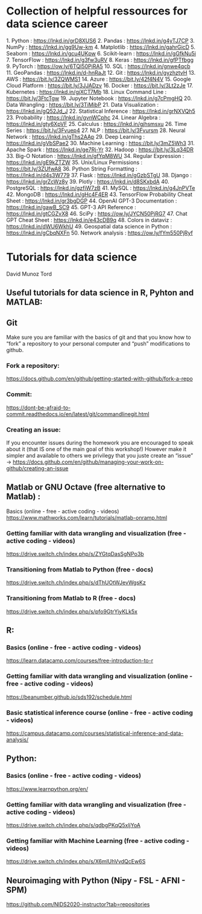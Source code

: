 
# **Collection of helpful ressources for data science career**

1\. Python :  https://lnkd.in/grD8XUS6
2\. Pandas :  https://lnkd.in/g4yTJ7CP
3\. NumPy :  https://lnkd.in/gg9Uw-km
4\. Matplotlib :  https://lnkd.in/gahrGicD
5\. Seaborn :  https://lnkd.in/gcu4UKpw
6\. Scikit-learn :  https://lnkd.in/gGfkNu5i
7\. TensorFlow :  https://lnkd.in/g3fw3uRV
8\. Keras :  https://lnkd.in/gfPTfbgg
9\. PyTorch :  https://ow.ly/6TQI50PjRA5
10\. SQL :  https://lnkd.in/gnwe4qcb
11\. GeoPandas :  https://lnkd.in/d-hnRaJt
12\. Git :  https://lnkd.in/gyzhztvH
13\. AWS :  https://bit.ly/3ZQWMS1
14\. Azure :  https://bit.ly/42f4N4V
15\. Google Cloud Platform :  https://bit.ly/3JJADzv
16\. Docker :  https://bit.ly/3Lt2zJe
17\. Kubernetes :  https://lnkd.in/gjXCT7Mb
18\. Linux Command Line :  https://bit.ly/3FtcTgw
19\. Jupyter Notebook :  https://lnkd.in/g7cPmgHQ
20\. Data Wrangling :  https://bit.ly/3TiMibP
21\. Data Visualization :  https://lnkd.in/gQ52Jd_J
22\. Statistical Inference :  https://lnkd.in/grNXVQh5
23\. Probability :  https://lnkd.in/gvnWCphc
24\. Linear Algebra :  https://lnkd.in/gty6XpVF
25\. Calculus :  https://lnkd.in/gjhsmsxu
26\. Time Series :  https://bit.ly/3Fvuep4
27\. NLP :  https://bit.ly/3Fvursm
28\. Neural Network :  https://lnkd.in/gThs2AAp
29\. Deep Learning :  https://lnkd.in/gVbSPae2
30\. Machine Learning :  https://bit.ly/3mZ5Wh3
31\. Apache Spark :  https://lnkd.in/ge7Rj-Yr
32\. Hadoop :  https://bit.ly/3Lq34DR
33\. Big-O Notation :  https://lnkd.in/gfYqM8WU
34\. Regular Expression :  https://lnkd.in/gE9kZTZW
35\. Unix/Linux Permissions :  https://bit.ly/3ZUfwA8
36\. Python String Formatting :  https://lnkd.in/d4s3W779
37\. Flask :  https://lnkd.in/gGzbSTgU
38\. Django :  https://lnkd.in/grZcWz8y
39\. Plotly :  https://lnkd.in/d8SKxbdA
40\. PostgreSQL :  https://lnkd.in/gzfiW7zB
41\. MySQL :  https://lnkd.in/g4JnPVTe
42\. MongoDB :  https://lnkd.in/gHc4F4ER
43\. TensorFlow Probability Cheat Sheet :  https://lnkd.in/gr3bgDGP
44\. OpenAI GPT-3 Documentation :  https://lnkd.in/gawB_SC9
45\. GPT-3 API Reference :  https://lnkd.in/gtCGZvX8
46\. SciPy :  https://ow.ly/JYCN50PjRG7
47\. Chat GPT Cheat Sheet :  https://lnkd.in/e43cDB9q
48\. Colors in dataviz :  https://lnkd.in/dWU6WkhU
49\. Geospatial data science in Python :  https://lnkd.in/gCbqNXFn
50\. Network analysis :  https://ow.ly/fYm550PjRyf


# **Tutorials for data science**
David Munoz Tord


## Useful tutorials for data science in R, Pyhton and MATLAB:


## Git
Make sure you are familiar with the basics of git and that you know how to “fork” a repository to your personal computer and “push” modifications to github.

### Fork a repository:
https://docs.github.com/en/github/getting-started-with-github/fork-a-repo

### Commit:
https://dont-be-afraid-to-commit.readthedocs.io/en/latest/git/commandlinegit.html

### Creating an issue:
If you encounter issues during the homework you are encouraged to speak about it (that IS one of the main goal of this workshop!) However make it simpler and available to others we privilegy that you juste create an “issue” -> https://docs.github.com/en/github/managing-your-work-on-github/creating-an-issue

## Matlab or GNU Octave (free alternative to Matlab) :
Basics (online - free - active coding - videos)
https://www.mathworks.com/learn/tutorials/matlab-onramp.html

### Getting familiar with data wrangling and visualization (free - active coding - videos)
https://drive.switch.ch/index.php/s/ZYGtqDasSgNPo3b

### Transitioning from Matlab to Python (free - docs)
https://drive.switch.ch/index.php/s/dThUOtWJevWgsKz

### Transitioning from Matlab to R (free - docs)
https://drive.switch.ch/index.php/s/pfo9GtrYiyKLk5x

## R:
### Basics (online - free - active coding - videos)
https://learn.datacamp.com/courses/free-introduction-to-r

### Getting familiar with data wrangling and visualization (online - free - active coding - videos)
https://beanumber.github.io/sds192/schedule.html

### Basic statistical inference course (online - free - active coding - videos)
https://campus.datacamp.com/courses/statistical-inference-and-data-analysis/

## Python:
### Basics (online - free - active coding - videos)
https://www.learnpython.org/en/

### Getting familiar with data wrangling and visualization (free - active coding - videos)
https://drive.switch.ch/index.php/s/qdbgPKqQ5xljYoA

### Getting familiar with Machine Learning (free - active coding - videos)
https://drive.switch.ch/index.php/s/X6mlUhVvdQcEw6S

## Neuroimaging with Python (Nipy - FSL - AFNI - SPM)
https://github.com/NIDS2020-instructor?tab=repositories
